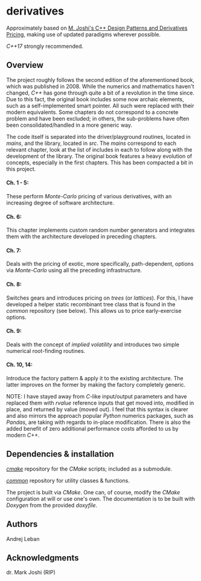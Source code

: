 # derivatives
Approximately based on [M. Joshi's C++ Design Patterns and Derivatives Pricing](https://www.amazon.com/Patterns-Derivatives-Pricing-Mathematics-Finance/dp/0521721628), making use of updated paradigms wherever possible. 

*C++17* strongly recommended.

## Overview
The project roughly follows the second edition of the aforementioned book, which was published in 2008. While the numerics and mathematics haven't changed, *C++* has gone through quite a bit of a revolution in the time since. Due to this fact, the original book includes some now archaic elements, such as a self-implemented smart pointer. All such were replaced with their modern equivalents. Some chapters do not correspond to a concrete problem and have been excluded; in others, the sub-problems have often been consolidated/handled in a more generic way.

The code itself is separated into the driver/playground routines, located in *mains*, and the library, located in *src*.
The *mains* correspond to each relevant chapter, look at the list of includes in each to follow along with the development of the library. The original book features a heavy evolution of concepts, especially in the first chapters. This has been compacted a bit in this project.

#### Ch. 1 - 5:
These perform *Monte-Carlo* pricing of various derivatives, with an increasing degree of software architecture.

#### Ch. 6:
This chapter implements custom random number generators and integrates them with the architecture developed in preceding chapters.

#### Ch. 7:
Deals with the pricing of exotic, more specifically, path-dependent, options via *Monte-Carlo* using all the preceding infrastructure.

#### Ch. 8:
Switches gears and introduces pricing on *trees* (or *lattices*). For this, I have developed a helper static recombinant tree class that is found in the *common* repository (see below). This allows us to price early-exercise options.

#### Ch. 9:
Deals with the concept of *implied volatility* and introduces two simple numerical root-finding routines.

#### Ch. 10, 14:
Introduce the factory pattern & apply it to the existing architecture. The latter improves on the former by making the factory completely generic.

NOTE: I have stayed away from *C*-like input/output parameters and have replaced them with *rvalue* reference inputs that get moved into, modified in place, and returned by value (moved out). I feel that this syntax is clearer and also mirrors the approach popular *Python* numerics packages, such as *Pandas*, are taking with regards to in-place modification. There is also the added benefit of zero additional performance costs afforded to us by modern *C++*.

## Dependencies & installation
[*cmake*](https://github.com/andleb/cmake) repository for the *CMake* scripts; included as a submodule.

[*common*](https://github.com/andleb/common) repository for utility classes & functions.

The project is built via *CMake*. One can, of course, modify the *CMake* configuration at will or use one's own.
The documentation is to be built with *Doxygen* from the provided *doxyfile*.


## Authors

Andrej Leban

## Acknowledgments
dr. Mark Joshi (RIP)